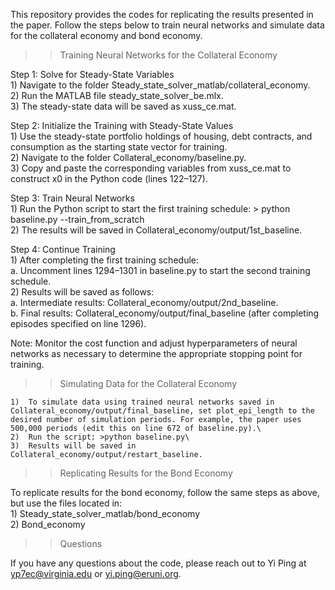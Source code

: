 This repository provides the codes for replicating the results presented in the paper. Follow the steps below to train neural networks and simulate data for the collateral economy and bond economy.

>> Training Neural Networks for the Collateral Economy

Step 1: Solve for Steady-State Variables\
	1)	Navigate to the folder Steady_state_solver_matlab/collateral_economy.\
	2)	Run the MATLAB file steady_state_solver_be.mlx.\
	3)	The steady-state data will be saved as xuss_ce.mat.
 
Step 2: Initialize the Training with Steady-State Values\
	1)	Use the steady-state portfolio holdings of housing, debt contracts, and consumption as the starting state vector for training.\
	2)	Navigate to the folder Collateral_economy/baseline.py.\
	3)	Copy and paste the corresponding variables from xuss_ce.mat to construct x0 in the Python code (lines 122–127).
 
Step 3: Train Neural Networks\
	1)	Run the Python script to start the first training schedule: > python baseline.py --train_from_scratch\
	2)	The results will be saved in Collateral_economy/output/1st_baseline.
 
Step 4: Continue Training\
	1)	After completing the first training schedule:\
		a. Uncomment lines 1294–1301 in baseline.py to start the second training schedule.\
	2)	Results will be saved as follows:\
		a. Intermediate results: Collateral_economy/output/2nd_baseline.\
		b. Final results: Collateral_economy/output/final_baseline (after completing episodes specified on line 1296).
  
Note: Monitor the cost function and adjust hyperparameters of neural networks as necessary to determine the appropriate stopping point for training.

>> Simulating Data for the Collateral Economy

	1)	To simulate data using trained neural networks saved in Collateral_economy/output/final_baseline, set plot_epi_length to the desired number of simulation periods. For example, the paper uses 500,000 periods (edit this on line 672 of baseline.py).\
	2)	Run the script: >python baseline.py\
	3)	Results will be saved in Collateral_economy/output/restart_baseline.

>> Replicating Results for the Bond Economy

To replicate results for the bond economy, follow the same steps as above, but use the files located in:\
	1)	Steady_state_solver_matlab/bond_economy\
	2)	Bond_economy

>> Questions

If you have any questions about the code, please reach out to Yi Ping at yp7ec@virginia.edu or yi.ping@eruni.org.
